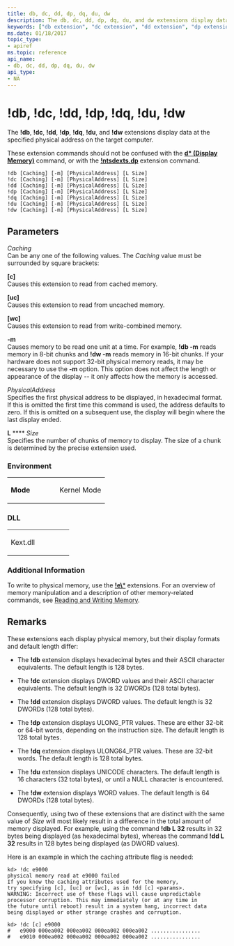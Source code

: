 ```yaml
---
title: db, dc, dd, dp, dq, du, dw
description: The db, dc, dd, dp, dq, du, and dw extensions display data at the specified physical address on the target computer.
keywords: ["db extension", "dc extension", "dd extension", "dp extension", "dq extension", "du extension", "dw extension", "memory, Display Physical ( d ) extensions", "db, dc, dd, dp, dq, du, dw Windows Debugging"]
ms.date: 01/18/2017
topic_type:
- apiref
ms.topic: reference
api_name:
- db, dc, dd, dp, dq, du, dw
api_type:
- NA
---
```


# !db, !dc, !dd, !dp, !dq, !du, !dw


The **!db**, **!dc**, **!dd**, **!dp**, **!dq**, **!du**, and **!dw** extensions display data at the specified physical address on the target computer.

These extension commands should not be confused with the [**d\* (Display Memory)**](d--da--db--dc--dd--dd--df--dp--dq--du--dw--dw--dyb--dyd--display-memor.md) command, or with the [**!ntsdexts.dp**](-dp---ntsdexts-dp-.md) extension command.

```dbgcmd
!db [Caching] [-m] [PhysicalAddress] [L Size] 
!dc [Caching] [-m] [PhysicalAddress] [L Size] 
!dd [Caching] [-m] [PhysicalAddress] [L Size] 
!dp [Caching] [-m] [PhysicalAddress] [L Size] 
!dq [Caching] [-m] [PhysicalAddress] [L Size] 
!du [Caching] [-m] [PhysicalAddress] [L Size] 
!dw [Caching] [-m] [PhysicalAddress] [L Size] 
```

## <span id="ddk__d__dbg"></span><span id="DDK__D__DBG"></span>Parameters


<span id="_______Caching______"></span><span id="_______caching______"></span><span id="_______CACHING______"></span> *Caching*   
Can be any one of the following values. The *Caching* value must be surrounded by square brackets:

<span id="_c_"></span><span id="_C_"></span>**\[c\]**  
Causes this extension to read from cached memory.

<span id="_uc_"></span><span id="_UC_"></span>**\[uc\]**  
Causes this extension to read from uncached memory.

<span id="_wc_"></span><span id="_WC_"></span>**\[wc\]**  
Causes this extension to read from write-combined memory.

<span id="_______-m______"></span><span id="_______-M______"></span> **-m**   
Causes memory to be read one unit at a time. For example, **!db -m** reads memory in 8-bit chunks and **!dw -m** reads memory in 16-bit chunks. If your hardware does not support 32-bit physical memory reads, it may be necessary to use the **-m** option. This option does not affect the length or appearance of the display -- it only affects how the memory is accessed.

<span id="_______PhysicalAddress______"></span><span id="_______physicaladdress______"></span><span id="_______PHYSICALADDRESS______"></span> *PhysicalAddress*   
Specifies the first physical address to be displayed, in hexadecimal format. If this is omitted the first time this command is used, the address defaults to zero. If this is omitted on a subsequent use, the display will begin where the last display ended.

<span id="_______L_______Size______"></span><span id="_______l_______size______"></span><span id="_______L_______SIZE______"></span> **L** **** *Size*   
Specifies the number of chunks of memory to display. The size of a chunk is determined by the precise extension used.

### <span id="DLL"></span><span id="dll"></span>Environment

<table>
<colgroup>
<col width="50%" />
<col width="50%" />
</colgroup>
<tbody>
<tr class="odd">
<td align="left"><p><strong>Mode</strong></p></td>
<td align="left"><p>Kernel Mode</p></td>
</tr>
</tbody>
</table>


### <span id="DLL"></span><span id="dll"></span>DLL

<table>
<colgroup>
<col width="50%" />
<col width="50%" />
</colgroup>
<tbody>
<tr class="odd">
<td align="left"><p>Kext.dll</p></td>
</tr>
</tbody>
</table>

 

### <span id="Additional_Information"></span><span id="additional_information"></span><span id="ADDITIONAL_INFORMATION"></span>Additional Information

To write to physical memory, use the [**!e\\***](-eb---ed.md) extensions. For an overview of memory manipulation and a description of other memory-related commands, see [Reading and Writing Memory](reading-and-writing-memory.md).

## Remarks

These extensions each display physical memory, but their display formats and default length differ:

-   The **!db** extension displays hexadecimal bytes and their ASCII character equivalents. The default length is 128 bytes.

-   The **!dc** extension displays DWORD values and their ASCII character equivalents. The default length is 32 DWORDs (128 total bytes).

-   The **!dd** extension displays DWORD values. The default length is 32 DWORDs (128 total bytes).

-   The **!dp** extension displays ULONG\_PTR values. These are either 32-bit or 64-bit words, depending on the instruction size. The default length is 128 total bytes.

-   The **!dq** extension displays ULONG64\_PTR values. These are 32-bit words. The default length is 128 total bytes.

-   The **!du** extension displays UNICODE characters. The default length is 16 characters (32 total bytes), or until a NULL character is encountered.

-   The **!dw** extension displays WORD values. The default length is 64 DWORDs (128 total bytes).

Consequently, using two of these extensions that are distinct with the same value of *Size* will most likely result in a difference in the total amount of memory displayed. For example, using the command **!db L 32** results in 32 bytes being displayed (as hexadecimal bytes), whereas the command **!dd L 32** results in 128 bytes being displayed (as DWORD values).

Here is an example in which the caching attribute flag is needed:

```dbgcmd
kd> !dc e9000
physical memory read at e9000 failed
If you know the caching attributes used for the memory,
try specifying [c], [uc] or [wc], as in !dd [c] <params>.
WARNING: Incorrect use of these flags will cause unpredictable
processor corruption. This may immediately (or at any time in
the future until reboot) result in a system hang, incorrect data
being displayed or other strange crashes and corruption.

kd> !dc [c] e9000
#   e9000 000ea002 000ea002 000ea002 000ea002 ................
#   e9010 000ea002 000ea002 000ea002 000ea002 ................
```

 

 





